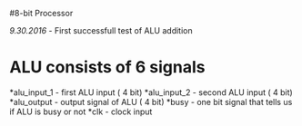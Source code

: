 #8-bit Processor

*9.30.2016* - First successfull test of ALU addition

# ALU consists of 6 signals
*alu_input_1 - first ALU input ( 4 bit)
*alu_input_2 - second ALU input ( 4 bit)
*alu_output - output signal of ALU ( 4 bit)
*busy - one bit signal that tells us if ALU is busy or not
*clk - clock input